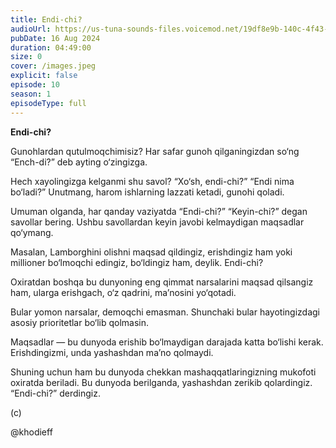 ```yaml
---
title: Endi-chi?
audioUrl: https://us-tuna-sounds-files.voicemod.net/19df8e9b-140c-4f43-8c0e-09c162821765-1658350707858.mp3
pubDate: 16 Aug 2024
duration: 04:49:00
size: 0
cover: /images.jpeg
explicit: false
episode: 10
season: 1
episodeType: full
---
```

**Endi-chi?** 

Gunohlardan qutulmoqchimisiz? Har safar gunoh qilganingizdan so‘ng “Ench-di?” deb ayting o‘zingizga.

Hech xayolingizga kelganmi shu savol? “Xo‘sh, endi-chi?” “Endi nima bo‘ladi?” Unutmang, harom ishlarning lazzati ketadi, gunohi qoladi.

Umuman olganda, har qanday vaziyatda “Endi-chi?” “Keyin-chi?” degan savollar bering. Ushbu savollardan keyin javobi kelmaydigan maqsadlar qo‘ymang.

Masalan, Lamborghini olishni maqsad qildingiz, erishdingiz ham yoki millioner bo‘lmoqchi edingiz, bo‘ldingiz ham, deylik. Endi-chi?

Oxiratdan boshqa bu dunyoning eng qimmat narsalarini maqsad qilsangiz ham, ularga erishgach, o‘z qadrini, ma’nosini yo‘qotadi.

Bular yomon narsalar, demoqchi emasman. Shunchaki bular hayotingizdagi asosiy prioritetlar bo‘lib qolmasin.

Maqsadlar — bu dunyoda erishib bo‘lmaydigan darajada katta bo‘lishi kerak. Erishdingizmi, unda yashashdan ma’no qolmaydi.

Shuning uchun ham bu dunyoda chekkan mashaqqatlaringizning mukofoti oxiratda beriladi. Bu dunyoda berilganda, yashashdan zerikib qolardingiz. “Endi-chi?” derdingiz.

(c)



@khodieff